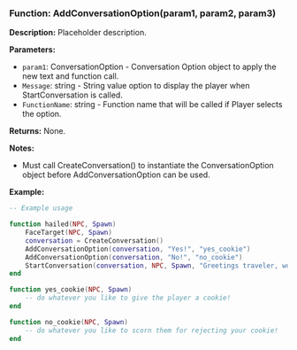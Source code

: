 ### Function: AddConversationOption(param1, param2, param3)

**Description:**
Placeholder description.

**Parameters:**
- `param1`: ConversationOption - Conversation Option object to apply the new text and function call.
- `Message`: string - String value option to display the player when StartConversation is called.
- `FunctionName`: string - Function name that will be called if Player selects the option.

**Returns:** None.

**Notes:**
- Must call CreateConversation() to instantiate the ConversationOption object before AddConversationOption can be used.

**Example:**

```lua
-- Example usage

function hailed(NPC, Spawn)
	FaceTarget(NPC, Spawn)
	conversation = CreateConversation()
	AddConversationOption(conversation, "Yes!", "yes_cookie")
	AddConversationOption(conversation, "No!", "no_cookie")
	StartConversation(conversation, NPC, Spawn, "Greetings traveler, would you like a cookie today?")
end

function yes_cookie(NPC, Spawn)
	-- do whatever you like to give the player a cookie!
end

function no_cookie(NPC, Spawn)
	-- do whatever you like to scorn them for rejecting your cookie!
end
```
